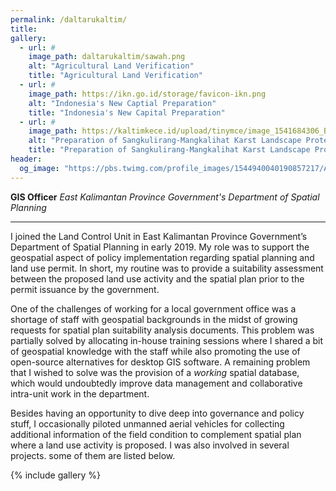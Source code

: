 ```yaml
---
permalink: /daltarukaltim/
title:
gallery:
  - url: #
    image_path: daltarukaltim/sawah.png
    alt: "Agricultural Land Verification"
    title: "Agricultural Land Verification"
  - url: #
    image_path: https://ikn.go.id/storage/favicon-ikn.png
    alt: "Indonesia's New Captial Preparation"
    title: "Indonesia's New Capital Preparation"
  - url: #
    image_path: https://kaltimkece.id/upload/tinymce/image_1541684306_BnljGBCwf8CqvG9Lqdqi91j61qNYWwUuPW2dmlqj.jpeg
    alt: "Preparation of Sangkulirang-Mangkalihat Karst Landscape Protected Area "
    title: "Preparation of Sangkulirang-Mangkalihat Karst Landscape Protected Area "
header:
  og_image: "https://pbs.twimg.com/profile_images/1544940040190857217/Ai3FPEsP_400x400.jpg"
---
```

**GIS Officer**
*East Kalimantan Province Government's Department of Spatial Planning*
<hr/>

I joined the Land Control Unit in East Kalimantan Province Government’s Department of Spatial Planning in early 2019. My role was to support the geospatial aspect of policy implementation regarding spatial planning and land use permit. In short, my routine was to provide a suitability assessment between the proposed land use activity and the spatial plan prior to the permit issuance by the government.

One of the challenges of working for a local government office was a shortage of staff with geospatial backgrounds in the midst of growing requests for spatial plan suitability analysis documents. This problem was partially solved by allocating in-house training sessions where I shared a bit of geospatial knowledge with the staff while also promoting the use of open-source alternatives for desktop GIS software. A remaining problem that I wished to solve was the provision of a *working* spatial database, which would undoubtedly improve data management and collaborative intra-unit work in the department.

Besides having an opportunity to dive deep into governance and policy stuff, I occasionally piloted unmanned aerial vehicles for collecting additional information of the field condition to complement spatial plan where a land use activity is proposed. I was also involved in several projects. some of them are listed below.

{% include gallery %}
